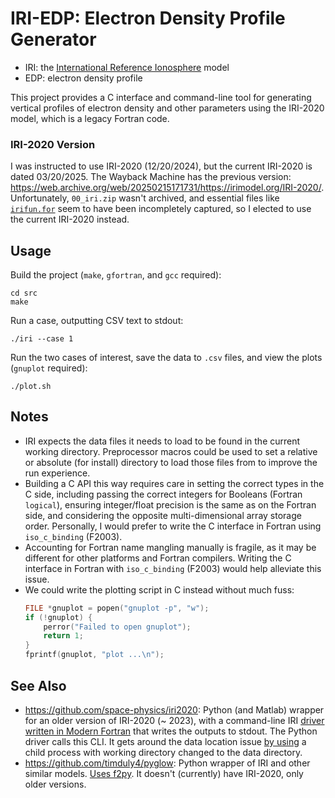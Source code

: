 # IRI-EDP: Electron Density Profile Generator

* IRI: the [International Reference Ionosphere](https://irimodel.org/) model
* EDP: electron density profile

This project provides a C interface and command-line tool for generating
vertical profiles of electron density and other parameters
using the IRI-2020 model, which is a legacy Fortran code.

### IRI-2020 Version

I was instructed to use IRI-2020 (12/20/2024), but the current IRI-2020 is dated 03/20/2025.
The Wayback Machine has the previous version:
<https://web.archive.org/web/20250215171731/https://irimodel.org/IRI-2020/>.
Unfortunately, `00_iri.zip` wasn't archived,
and essential files like [`irifun.for`](https://web.archive.org/web/20250215171731/https://irimodel.org/IRI-2020/irifun.for)
seem to have been incompletely captured,
so I elected to use the current IRI-2020 instead.

## Usage

Build the project (`make`, `gfortran`, and `gcc` required):

```
cd src
make
```

Run a case, outputting CSV text to stdout:

```
./iri --case 1
```

Run the two cases of interest, save the data to `.csv` files, and view the plots
(`gnuplot` required):

```
./plot.sh
```

## Notes

* IRI expects the data files it needs to load to be found in the current working directory.
  Preprocessor macros could be used to set a relative or absolute (for install) directory
  to load those files from to improve the run experience.
* Building a C API this way requires care in setting the correct types in the C side,
  including passing the correct integers for Booleans (Fortran `logical`),
  ensuring integer/float precision is the same as on the Fortran side,
  and considering the opposite multi-dimensional array storage order.
  Personally, I would prefer to write the C interface in Fortran
  using `iso_c_binding` (F2003).
* Accounting for Fortran name mangling manually is fragile, as it may be different
  for other platforms and Fortran compilers.
  Writing the C interface in Fortran with `iso_c_binding` (F2003) would help alleviate this issue.
* We could write the plotting script in C instead without much fuss:
  ```c
  FILE *gnuplot = popen("gnuplot -p", "w");
  if (!gnuplot) {
      perror("Failed to open gnuplot");
      return 1;
  }
  fprintf(gnuplot, "plot ...\n");
  ```

## See Also

* <https://github.com/space-physics/iri2020>: Python (and Matlab) wrapper for
  an older version of IRI-2020 (~ 2023),
  with a command-line IRI [driver written in Modern Fortran](https://github.com/space-physics/iri2020/blob/a609211dce6f101e4e84dae30083942e70272786/src/iri2020/src/iri_driver.f90)
  that writes the outputs to stdout.
  The Python driver calls this CLI.
  It gets around the data location issue
  [by using](https://github.com/space-physics/iri2020/blob/a609211dce6f101e4e84dae30083942e70272786/src/iri2020/base.py#L56)
  a child process with working directory changed to the data directory.
* <https://github.com/timduly4/pyglow>: Python wrapper of IRI and other similar models.
  [Uses f2py](https://github.com/timduly4/pyglow/blob/1988757f3b6a4bd5ed98266a3fb1dc64f2513fc5/src/pyglow/iri.py#L195). It doesn't (currently) have IRI-2020, only older versions.
